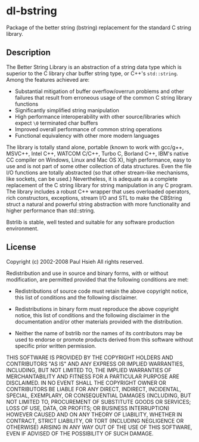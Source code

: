 # dl-bstring

Package of the better string (bstring) replacement for the standard C string library. 

## Description ##

The Better String Library is an abstraction of a string data type which is superior to the C library char buffer string type, or C++'s `std::string`. Among the features achieved are:

* Substantial mitigation of buffer overflow/overrun problems and other failures that result from erroneous usage of the common C string library functions
* Significantly simplified string manipulation
* High performance interoperability with other source/libraries which expect `\0` terminated char buffers
* Improved overall performance of common string operations
* Functional equivalency with other more modern languages

The library is totally stand alone, portable (known to work with gcc/g++, MSVC++, Intel C++, WATCOM C/C++, Turbo C, Borland C++, IBM's native CC compiler on Windows, Linux and Mac OS X), high performance, easy to use and is not part of some other collection of data structures. Even the file I/O functions are totally abstracted (so that other stream-like mechanisms, like sockets, can be used.) Nevertheless, it is adequate as a complete replacement of the C string library for string manipulation in any C program.
The library includes a robust C++ wrapper that uses overloaded operators, rich constructors, exceptions, stream I/O and STL to make the CBString struct a natural and powerful string abstraction with more functionality and higher performance than std::string.

Bstrlib is stable, well tested and suitable for any software production environment.

## License

Copyright (c) 2002-2008 Paul Hsieh
All rights reserved.

Redistribution and use in source and binary forms, with or without 
modification, are permitted provided that the following conditions are
met:

*  Redistributions of source code must retain the above copyright notice, 
    this list of conditions and the following disclaimer. 

*  Redistributions in binary form must reproduce the above copyright notice, 
    this list of conditions and the following disclaimer in the documentation 
    and/or other materials provided with the distribution. 

* Neither the name of bstrlib nor the names of its contributors may be used 
    to endorse or promote products derived from this software without 
    specific prior written permission. 

THIS SOFTWARE IS PROVIDED BY THE COPYRIGHT HOLDERS AND CONTRIBUTORS "AS IS" 
AND ANY EXPRESS OR IMPLIED WARRANTIES, INCLUDING, BUT NOT LIMITED TO, THE 
IMPLIED WARRANTIES OF MERCHANTABILITY AND FITNESS FOR A PARTICULAR PURPOSE 
ARE DISCLAIMED. IN NO EVENT SHALL THE COPYRIGHT OWNER OR CONTRIBUTORS BE 
LIABLE FOR ANY DIRECT, INDIRECT, INCIDENTAL, SPECIAL, EXEMPLARY, OR 
CONSEQUENTIAL DAMAGES (INCLUDING, BUT NOT LIMITED TO, PROCUREMENT OF 
SUBSTITUTE GOODS OR SERVICES; LOSS OF USE, DATA, OR PROFITS; OR BUSINESS 
INTERRUPTION) HOWEVER CAUSED AND ON ANY THEORY OF LIABILITY, WHETHER IN 
CONTRACT, STRICT LIABILITY, OR TORT (INCLUDING NEGLIGENCE OR OTHERWISE) 
ARISING IN ANY WAY OUT OF THE USE OF THIS SOFTWARE, EVEN IF ADVISED OF THE 
POSSIBILITY OF SUCH DAMAGE.

